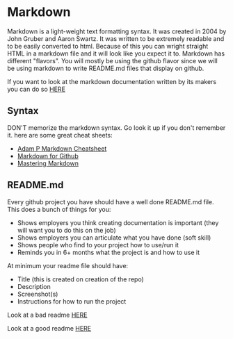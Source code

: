 # Markdown

Markdown is a light-weight text formatting syntax.  It was created in 2004 by John Gruber and Aaron Swartz.  It was written to be extremely readable and to be easily converted to html.  Because of this you can wright straight HTML in a markdown file and it will look like you expect it to.  Markdown has different "flavors".  You will mostly be using the github flavor since we will be using markdown to write README.md files that display on github.

If you want to look at the markdown documentation written by its makers you can do so [HERE](https://daringfireball.net/projects/markdown/syntax)

## Syntax
DON'T memorize the markdown syntax.  Go look it up if you don't remember it.  here are some great cheat sheets:
* [Adam P Markdown Cheatsheet](https://github.com/adam-p/markdown-here/wiki/Markdown-Cheatsheet)
* [Markdown for Github](https://help.github.com/articles/basic-writing-and-formatting-syntax/)
* [Mastering Markdown](https://guides.github.com/features/mastering-markdown/)

## README.md
Every github project you have should have a well done README.md file.  This does a bunch of things for you:
* Shows employers you think creating documentation is important (they will want you to do this on the job)
* Shows employers you can articulate what you have done (soft skill)
* Shows people who find to your project how to use/run it
* Reminds you in 6+ months what the project is and how to use it


At minimum your readme file should have:
* Title (this is created on creation of the repo)
* Description
* Screenshot(s)
* Instructions for how to run the project


Look at a bad readme [HERE](https://github.com/zoeames/shapes)

Look at a good readme [HERE](https://github.com/morecallan/frontend-capstone)

